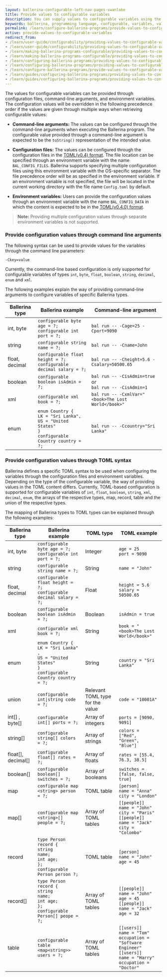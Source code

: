 ```yaml
---
layout: ballerina-configurable-left-nav-pages-swanlake
title: Provide values to configurable variables
description: You can supply values to configurable variables using the methods below.
keywords: ballerina, programming language, configurable, variables, values, toml
permalink: /learn/configure-ballerina-programs/provide-values-to-configurable-variables/
active: provide-values-to-configurable-variables
redirect_from:
- /learn/user-guide/configurability/providing-values-to-configurable-variables
- /learn/user-guide/configurability/providing-values-to-configurable-variables/
- /learn/making-ballerina-programs-configurable/providing-values-to-configurable-variables
- /learn/making-ballerina-programs-configurable/providing-values-to-configurable-variables/
- /learn/configuring-ballerina-programs/providing-values-to-configurable-variables
- /learn/configuring-ballerina-programs/providing-values-to-configurable-variables/
- /learn/configure-ballerina-programs/provide-values-to-configurable-variables
- /learn/guides/configuring-ballerina-programs/providing-values-to-configurable-variables/
- /learn/guides/configuring-ballerina-programs/providing-values-to-configurable-variables
---
```


The values for configurable variables can be provided through configuration files, command-line arguments, and
environment variables. The configuration values will be overridden in the following precedence order if the values are
given through multiple ways when retrieving configurable values:

- **Command-line arguments:** The values can be configured through the command-line arguments when executing the Ballerina program. The configurable
    value provided through a command-line argument is expected to be the `toString()` representation of the intended 
    value.

- **Configuration files:** The values can be configured through the configuration files in the [TOML(v0.4) format](https://toml.io/en/v0.4.0). 
    The file location can be specified through an environment variable with the name `BAL_CONFIG_FILES`. Ballerina supports
    specifying multiple configuration files using this environment variable with the OS-specific separator. The file
    precedence order will be as specified in the environment variable. If an environment variable is not specified, the file
    will be located in the current working directory with the file name `Config.toml` by default.

- **Environment variables:** Users can provide the configuration values through an environment variable with the name `BAL_CONFIG_DATA` in which the
content is expected to be in the [TOML(v0.4.0) format](https://toml.io/en/v0.4.0).
>**Note:** Providing multiple configuration values through separate environment variables is not supported.

### Provide configuration values through command line arguments

The following syntax can be used to provide values for the variables through the command line parameters:

```
-Ckey=value
```

Currently, the command-line based configuration is only supported for configurable variables of types `int`, `byte`,
`float`, `boolean`, `string`, `decimal`, `enum` and `xml`.

The following examples explain the way of providing command-line arguments to configure variables of specific Ballerina
types.

| Ballerina type | Ballerina example                                                                                                                                                                     | Command-line argument                                             |
|----------------|---------------------------------------------------------------------------------------------------------------------------------------------------------------------------------------|-------------------------------------------------------------------|
| int, byte      | <code>configurable byte age = ?; </code><br> <code>configurable int port = ?;</code>                                                                                                  | `bal run -- -Cage=25 -Cport=9090`                                 |
| string         | <code>configurable string name = ?; </code>                                                                                                                                           | `bal run -- -Cname=John`                                          |
| float, decimal | <code>configurable float height = ?; </code><br> <code>configurable decimal salary = ?;</code>                                                                                        | `bal run -- -Cheight=5.6 -Csalary=50500.65`                       |
| boolean        | <code>configurable boolean isAdmin = ?; </code>                                                                                                                                       | `bal run -- -CisAdmin=true` <br> or <br> `bal run -- -CisAdmin=1` |
| xml            | <code>configurable xml book = ?; </code>                                                                                                                                              | `bal run -- -CxmlVar="<book>The Lost World</book>"`               |
| enum           | <code>enum Country { </code><br>    <code>LK = "Sri Lanka", </code><br>    <code>US = "United States" </code><br> <code>} </code><br> <code>configurable Country country = ?; </code> | `bal run -- -Ccountry="Sri Lanka"`                                |

### Provide configuration values through TOML syntax

Ballerina defines a specific TOML syntax to be used when configuring the variables through the configuration files and
environment variables. Depending on the type of the configurable variable, the way of providing values in the TOML
content differs. Currently, TOML-based configuration is supported for configurable variables of `int`, `float`,
`boolean`, `string`, `xml`,  `decimal`, `enum`, the arrays of the respective types, map, record, table and the union of
the respective types.

The mapping of Ballerina types to TOML types can be explained through the following examples:

| Ballerina type     | Ballerina example                                                                                                                                                                       | TOML type                        | TOML example                                                                                                                                |
|--------------------|-----------------------------------------------------------------------------------------------------------------------------------------------------------------------------------------|----------------------------------|---------------------------------------------------------------------------------------------------------------------------------------------|
| int, byte          | <code>configurable   byte  age = ?;</code><br/>  <code>configurable   int  port = ?;</code>                                                                                             | Integer                          | `age = 25` <br/>  `port = 9090`                                                                                                             |
| string             | <code>configurable   string  name = ?; </code>                                                                                                                                          | String                           | `name = "John"`                                                                                                                             |
| float, decimal     | <code>configurable   float  height = ?;</code><br/>  <code>configurable   decimal  salary = ?;</code>                                                                                   | Float                            | `height = 5.6`<br/>  `salary = 50500.65 `                                                                                                   |
| boolean            | <code>configurable   boolean  isAdmin = ?;</code>                                                                                                                                       | Boolean                          | `isAdmin = true`                                                                                                                            |
| xml                | <code>configurable xml book = ?;</code>                                                                                                                                                 | String                           | `book = "<book>The Lost World</book>"`                                                                                                      |
| enum               | <code>enum  Country {</code><br/>   <code>LK =  "Sri Lanka" ,</code><br/>  <code>US =  "United States"</code><br/> <code>}</code><br/> <code>configurable  Country country = ?;</code>  | String                           | `country = "Sri Lanka"`                                                                                                                     |
| union              | <code>configurable int&#124;string code = ?;</code>                                                                                                                                     | Relevant TOML type for the value | `code = "10001A"`                                                                                                                           |
| int[] , byte[]     | <code>configurable   int[]  ports = ?;</code>                                                                                                                                           | Array of integers                | `ports = [9090, 9091]`                                                                                                                      |
| string[]           | <code>configurable   string[]  colors = ?;</code>                                                                                                                                       | Array of strings                 | `colors = ["Red", "Green", "Blue"]`                                                                                                         |
| float[], decimal[] | <code>configurable   float[]  rates = ?;</code>                                                                                                                                         | Array of floats                  | `rates = [55.4, 76.3, 38.5]`                                                                                                                |
| boolean[]          | <code>configurable   boolean[]  switches = ?;</code>                                                                                                                                    | Array of booleans                | `switches = [false, false, true]`                                                                                                           |
| map                | <code>configurable   map &lt;string&gt; person = ?; </code>                                                                                                                             | TOML table                       | `[person]`<br/> `name = "Anna"`<br/> `city = "London"`                                                                                      |
| map[]              | <code>configurable   map &lt;string&gt;[] people = ?; </code>                                                                                                                           | Array of TOML tables             | `[[people]]`<br/> `name = "John"`<br/> `city = "Paris"`<br/> `[[people]]`<br/> `name = "Jack"`<br/> `city = "Colombo"`                      |
| record             | <code>type  Person  record {</code><br/>    <code>string  name;</code><br/>    <code>int  age;</code><br/><code>};</code><br/>  <code>configurable   Person  person  ?;</code>          | TOML table                       | `[person]`<br/>  `name = "John"`<br/> `age = 45`<br/>                                                                                       |
| record[]           | <code>type  Person  record {</code><br/>    <code>string  name;</code><br/>    <code>int  age;</code><br/><code>};</code><br/>  <code>configurable   Person[]  peope = ?;</code>        | Array of TOML tables             | `[[people]]`<br/>  `name = "John"`<br/> `age = 45`<br/> `[[people]]`<br/>  `name = "Jack"`<br/> `age = 32`                                  |
| table              | <code>configurable   table &lt;map&lt;string&gt;&gt; users = ?; </code>                                                                                                                 | Array of TOML tables             | `[[users]]`<br/> `name = "Tom"`<br/> `occupation = "Software Engineer"`<br/> `[[users]]`<br/> `name = "Harry"`<br/> `occupation = "Doctor"` |

<style> #tree-expand-all , #tree-collapse-all, .cTocElements {display:none;} .cGitButtonContainer {padding-left: 40px;} </style>
